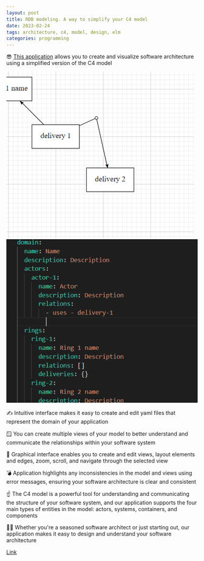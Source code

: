 ```yaml
---
layout: post
title: RDB modeling. A way to simplify your C4 model
date: 2023-02-24
tags: architecture, c4, model, design, elm
categories: programming
---
```


😎 [This application](https://rdbmodel.github.io/) allows you to create and visualize software architecture using a simplified version of the C4 model

![image1](./images/diagram.eedae2b6.gif)
![image2](./images/editor.17fc0b0b.gif)

✍ Intuitive interface makes it easy to create and edit yaml files that represent the domain of your application

🪟 You can create multiple views of your model to better understand and communicate the relationships within your software system

🔎 Graphical interface enables you to create and edit views, layout elements and edges, zoom, scroll, and navigate through the selected view

💣 Application highlights any inconsistencies in the model and views using error messages, ensuring your software architecture is clear and consistent

☝ The C4 model is a powerful tool for understanding and communicating the structure of your software system, and our application supports the four main types of entities in the model: actors, systems, containers, and components

👨‍🔬 Whether you're a seasoned software architect or just starting out, our application makes it easy to design and understand your software architecture

[Link](https://rdbmodel.github.io/)
